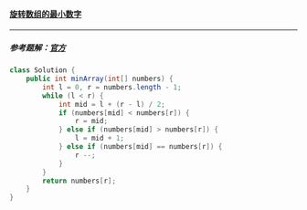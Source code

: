 #### <a href="https://leetcode.cn/problems/xuan-zhuan-shu-zu-de-zui-xiao-shu-zi-lcof/">旋转数组的最小数字</a>

------------

##### 参考题解：[官方](https://leetcode.cn/problems/xuan-zhuan-shu-zu-de-zui-xiao-shu-zi-lcof/solution/xuan-zhuan-shu-zu-de-zui-xiao-shu-zi-by-leetcode-s/)

```java
class Solution {
    public int minArray(int[] numbers) {
        int l = 0, r = numbers.length - 1;
        while (l < r) {
            int mid = l + (r - l) / 2;
            if (numbers[mid] < numbers[r]) {
                r = mid;
            } else if (numbers[mid] > numbers[r]) {
                l = mid + 1;
            } else if (numbers[mid] == numbers[r]) {
                r --;
            }
        }
        return numbers[r];
    }
}
```

